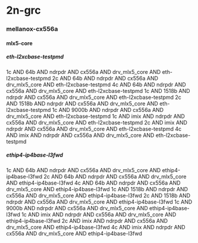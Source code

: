 # 2n-grc
### mellanox-cx556a
#### mlx5-core
##### eth-l2xcbase-testpmd
1c AND 64b AND ndrpdr AND cx556a AND drv_mlx5_core AND eth-l2xcbase-testpmd
2c AND 64b AND ndrpdr AND cx556a AND drv_mlx5_core AND eth-l2xcbase-testpmd
4c AND 64b AND ndrpdr AND cx556a AND drv_mlx5_core AND eth-l2xcbase-testpmd
1c AND 1518b AND ndrpdr AND cx556a AND drv_mlx5_core AND eth-l2xcbase-testpmd
2c AND 1518b AND ndrpdr AND cx556a AND drv_mlx5_core AND eth-l2xcbase-testpmd
1c AND 9000b AND ndrpdr AND cx556a AND drv_mlx5_core AND eth-l2xcbase-testpmd
1c AND imix AND ndrpdr AND cx556a AND drv_mlx5_core AND eth-l2xcbase-testpmd
2c AND imix AND ndrpdr AND cx556a AND drv_mlx5_core AND eth-l2xcbase-testpmd
4c AND imix AND ndrpdr AND cx556a AND drv_mlx5_core AND eth-l2xcbase-testpmd
##### ethip4-ip4base-l3fwd
1c AND 64b AND ndrpdr AND cx556a AND drv_mlx5_core AND ethip4-ip4base-l3fwd
2c AND 64b AND ndrpdr AND cx556a AND drv_mlx5_core AND ethip4-ip4base-l3fwd
4c AND 64b AND ndrpdr AND cx556a AND drv_mlx5_core AND ethip4-ip4base-l3fwd
1c AND 1518b AND ndrpdr AND cx556a AND drv_mlx5_core AND ethip4-ip4base-l3fwd
2c AND 1518b AND ndrpdr AND cx556a AND drv_mlx5_core AND ethip4-ip4base-l3fwd
1c AND 9000b AND ndrpdr AND cx556a AND drv_mlx5_core AND ethip4-ip4base-l3fwd
1c AND imix AND ndrpdr AND cx556a AND drv_mlx5_core AND ethip4-ip4base-l3fwd
2c AND imix AND ndrpdr AND cx556a AND drv_mlx5_core AND ethip4-ip4base-l3fwd
4c AND imix AND ndrpdr AND cx556a AND drv_mlx5_core AND ethip4-ip4base-l3fwd